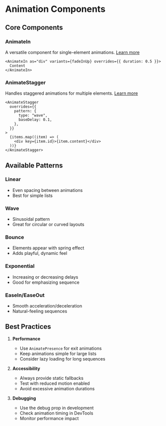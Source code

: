 # Animation Components

## Core Components

### AnimateIn

A versatile component for single-element animations. [Learn more](./AnimateIn.md)

```tsx
<AnimateIn as="div" variants={fadeInUp} overrides={{ duration: 0.5 }}>
  Content
</AnimateIn>
```

### AnimateStagger

Handles staggered animations for multiple elements. [Learn more](./AnimateStagger.md)

```tsx
<AnimateStagger
  overrides={{
    pattern: {
      type: "wave",
      baseDelay: 0.1,
    },
  }}
>
  {items.map((item) => (
    <div key={item.id}>{item.content}</div>
  ))}
</AnimateStagger>
```

## Available Patterns

### Linear

- Even spacing between animations
- Best for simple lists

### Wave

- Sinusoidal pattern
- Great for circular or curved layouts

### Bounce

- Elements appear with spring effect
- Adds playful, dynamic feel

### Exponential

- Increasing or decreasing delays
- Good for emphasizing sequence

### EaseIn/EaseOut

- Smooth acceleration/deceleration
- Natural-feeling sequences

## Best Practices

1. **Performance**

   - Use `AnimatePresence` for exit animations
   - Keep animations simple for large lists
   - Consider lazy loading for long sequences

2. **Accessibility**

   - Always provide static fallbacks
   - Test with reduced motion enabled
   - Avoid excessive animation durations

3. **Debugging**
   - Use the debug prop in development
   - Check animation timing in DevTools
   - Monitor performance impact
